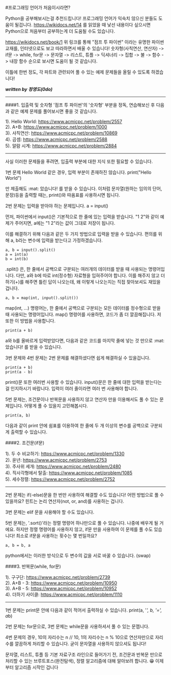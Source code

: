 #프로그래밍 언어가 처음이시라면?

Python을 공부해보시는걸 추천드립니다! 프로그래밍 언어가 익숙치 않으신 분들도 도움이 될겁니다.
https://wikidocs.net/14 를 읽었을 때 낯선 내용이다 싶으시면 Python으로 처음부터 공부하는게 더 도움될 수도 있습니다.

https://wikidocs.net/book/1
위 링크를 통해 "점프 투 파이썬" 이라는 유명한 파이썬 교재를, 인터넷으로도 보고 따라하면서 배울 수 있습니다!
숫자형(사칙연산, 연산자) -> if문 -> while, for문 -> 문자열 -> 리스트, 튜플 -> 딕셔너리 -> 집합 -> 불 -> 함수 -> 내장 함수 순으로 보시면 도움이 될 것 같습니다.

이틀에 한번 정도, 각 파트와 관련되어 풀 수 있는 예제 문제들을 올릴 수 있도록 하겠습니다!

**_written by 정영도(0do)_**

---

####1. 입출력 및 숫자형
'점프 투 파이썬'의 '숫자형' 부분을 정독, 연습해보신 후 다음과 같은 예제 문제를 풀어보시면 좋을 것 같습니다.

1). Hello World: https://www.acmicpc.net/problem/2557  
2). A+B: https://www.acmicpc.net/problem/1000  
3). 사칙연산: https://www.acmicpc.net/problem/10869  
4). 곱셈: https://www.acmicpc.net/problem/2588  
5). 알람 시계: https://www.acmicpc.net/problem/2884

---

사실 이러한 문제들을 푸려면, 입출력 부분에 대한 지식 또한 필요할 수 있습니다.

1번 문제 Hello World 같은 경우, 입력 부분이 존재하진 않습니다.
print("Hello World")

만 제출해도 :mat: 았습니다! 를 받을 수 있습니다. 이처럼 문자열(원하는 임의의 단어, 문장)등을 출력할 때는, print()와 따옴표를 사용하시면 됩니다.

2번 문제는 입력을 받아야 하는 문제입니다.
a = input()

먼저, 파이썬에서 input()은 기본적으로 한 줄에 있는 입력을 받습니다.
"1 2"와 같이 예제가 주어지면, a에는 "1 2"라는 값이 그대로 저장이 됩니다.

이를 해결하기 위해 다음과 같은 두 가지 방법으로 입력을 받을 수 있습니다.
편의를 위해 a, b라는 변수에 입력을 받는다고 가정하겠습니다.

```
a, b = input().split()
a = int(a)
b = int(b)
```

.split() 은, 한 줄에서 공백으로 구분되는 여러개의 데이터를 받을 때 사용되는 명령어입니다.
다만, a와 b에 따로 int(정수형) 자료형을 입혀주어야 합니다. 이를 해주지 않고 더하기(+)를 해주면 틀린 답이 나오는데, 왜 이렇게 나오는지는 직접 찾아보셔도 재밌을 겁니다.

```
a, b = map(int, input().split())
```

map(int, ...) 명령어는, 한 줄에서 공백으로 구분되는 모든 데이터를 정수형으로 받을 때 사용되는 명령어입니다.
map() 명령어를 사용하면, 코드가 좀 더 깔끔해집니다. 저 또한 이 방법을 사용합니다.

```
print(a + b)
```

a와 b를 올바르게 입력받았다면, 다음과 같은 코드를 마지막 줄에 넣는 것 만으로 :mat: 았습니다! 를 받을 수 있습니다.

3번 문제와 4번 문제는 2번 문제를 해결하셨다면 쉽게 해결하실 수 있을겁니다.

```
print(a + b)
print(a - b)
```

print()문 또한 여러번 사용할 수 있습니다.
input()문은 한 줄에 대한 입력을 받는다는걸 인지하시기 바랍니다. 입력이 여러 줄이라면 여러 번 사용해야 합니다.

5번 문제는, 조건문이나 반복문을 사용하지 않고 연산자 만을 이용해서도 풀 수 있는 문제입니다. 어떻게 풀 수 있을지 고민해봅시다.

```
print(a, b)
```

다음과 같이 print 안에 쉼표를 이용하여 한 줄에 두 개 이상의 변수를 공백으로 구분되게 출력할 수 있습니다.

####2. 조건문(if문)

1). 두 수 비교하기: https://www.acmicpc.net/problem/1330  
2). 윤년: https://www.acmicpc.net/problem/2753  
3). 주사위 세개: https://www.acmicpc.net/problem/2480  
4). 직사각형에서 탈출: https://www.acmicpc.net/problem/1085  
5). 세수정렬: https://www.acmicpc.net/problem/2752

---

2번 문제는 if(-else)문을 한 번만 사용하여 해결할 수도 있습니다! 어떤 방법으로 풀 수 있을까요?
힌트는 논리 연산자(not, or, and)를 사용하는 겁니다.

3번 문제는 elif 문을 사용해야 할 수도 있습니다.

5번 문제는, '.sort()'라는 정렬 명령어 하나만으로 풀 수 있습니다. 나중에 배우게 될 거에요.
하지만 정렬 명령어를 사용하지 않고, if문 만을 사용하여 이 문제를 풀 수도 있습니다! 최소로 if문을 사용하는 횟수는 몇 번일까요?

```
a, b = b, a
```

python에서는 이러한 방식으로 두 변수의 값을 서로 바꿀 수 있습니다. (swap)

####3. 반복문(while, for문)

1). 구구단: https://www.acmicpc.net/problem/2739  
2). A+B - 3: https://www.acmicpc.net/problem/10950  
3). A+B - 5: https://www.acmicpc.net/problem/10952  
4). 더하기 사이클: https://www.acmicpc.net/problem/1110

---

1번 문제는 print문 안에 다음과 같이 적어서 출력하실 수 있습니다.
print(a, '*', b, '=', a*b)

2번 문제는 for문으로, 3번 문제는 while문을 사용하셔서 풀 수 있는 문젭니다.

4번 문제의 경우, 10의 자리수는 n // 10, 1의 자리수는 n % 10으로 연산자만으로 자리수를 깔끔하게 처리할 수 있습니다.
굳이 문자열을 사용하지 않으셔도 됩니다!

문자열, 리스트, 튜플 등 기본 자료구조 라인으로 들어가기 전, 조건문과 반복문 만으로 처리할 수 있는 브루트포스(완전탐색), 정렬 알고리즘에 대해 알아보려 합니다. 😁
이제부터 알고리즘 시작인 겁니다
